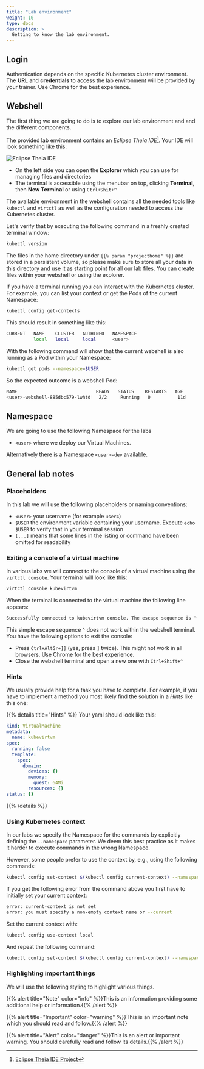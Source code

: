 ```yaml
---
title: "Lab environment"
weight: 10
type: docs
description: >
  Getting to know the lab environment.
---
```



## Login

Authentication depends on the specific Kubernetes cluster environment. The **URL** and **credentials** to access the lab environment will be provided by your trainer. Use Chrome for the best experience.


## Webshell

The first thing we are going to do is to explore our lab environment and and the different components.

The provided lab environment contains an _Eclipse Theia IDE_[^1]. Your IDE will look something like this:

![Eclipse Theia IDE](../theia.png)

* On the left side you can open the **Explorer** which you can use for managing files and directories
* The terminal is accessible using the menubar on top, clicking **Terminal**, then **New Terminal** or using `Ctrl+Shit+^`

The available environment in the webshell contains all the needed tools like `kubectl` and `virtctl` as well as
the configuration needed to access the Kubernetes cluster.

Let's verify that by executing the following command in a freshly created terminal window:

```bash
kubectl version
```

The files in the home directory under `{{% param "projecthome" %}}` are stored in a persistent volume, so please make sure to store all your data in this directory and use it as starting point for all our lab files.
You can create files within your webshell or using the explorer.

If you have a terminal running you can interact with the Kubernetes cluster. For example, you can list your context or get the Pods of the current Namespace:

```bash
kubectl config get-contexts
```

This should result in something like this:

```bash
CURRENT   NAME    CLUSTER   AUTHINFO   NAMESPACE
          local   local     local      <user>
```

With the following command will show that the current webshell is also running as a Pod within your Namespace:

```bash
kubectl get pods --namespace=$USER
```

So the expected outcome is a webshell Pod:

```bash
NAME                             READY   STATUS    RESTARTS   AGE
<user>-webshell-885dbc579-lwhtd   2/2     Running   0          11d
```


## Namespace

We are going to use the following Namespace for the labs

* `<user>` where we deploy our Virtual Machines.

Alternatively there is a Namespace `<user>-dev` available.


## General lab notes


### Placeholders

In this lab we will use the following placeholders or naming conventions:

* `<user>` your username (for example `user4`)
* `$USER` the environment variable containing your username. Execute `echo $USER` to verify that in your terminal session
* `[...]` means that some lines in the listing or command have been omitted for readability


### Exiting a console of a virtual machine

In various labs we will connect to the console of a virtual machine using the `virtctl console`. Your terminal will look like this:

```bash
virtctl console kubevirtvm
```

When the terminal is connected to the virtual machine the following line appears:
```bash
Successfully connected to kubevirtvm console. The escape sequence is ^
```

This simple escape sequence `^` does not work within the webshell terminal. You have the following options to exit the console:

* Press `Ctrl+AltGr+]]` (yes, press `]` twice). This might not work in all browsers. Use Chrome for the best experience.
* Close the webshell terminal and open a new one with `Ctrl+Shift+^`


### Hints

We usually provide help for a task you have to complete. For example, if you have to implement a method you most likely find the solution in a _Hints_ like this one:

{{% details title="Hints" %}}
Your yaml should look like this:

```yaml
kind: VirtualMachine
metadata:
  name: kubevirtvm
spec:
  running: false
  template:
    spec:
      domain:
        devices: {}
        memory:
          guest: 64Mi
        resources: {}
status: {}
```
{{% /details %}}


### Using Kubernetes context

In our labs we specify the Namespace for the commands by explicitly defining the `--namespace` parameter.
We deem this best practice as it makes it harder to execute commands in the wrong Namespace.

However, some people prefer to use the context by, e.g., using the following commands:

```bash
kubectl config set-context $(kubectl config current-context) --namespace $USER
```

If you get the following error from the command above you first have to initially set your current context:

```bash
error: current-context is not set
error: you must specify a non-empty context name or --current
```

Set the current context with:

```bash
kubectl config use-context local
```

And repeat the following command:

```bash
kubectl config set-context $(kubectl config current-context) --namespace $USER
```


### Highlighting important things

We will use the following styling to highlight various things.

{{% alert title="Note" color="info" %}}This is an information providing some additional help or information.{{% /alert %}}

{{% alert title="Important" color="warning" %}}This is an important note which you should read and follow.{{% /alert %}}

{{% alert title="Alert" color="danger" %}}This is an alert or important warning. You should carefully read and follow its details.{{% /alert %}}

[^1]: [Eclipse Theia IDE Project](https://theia-ide.org/)
